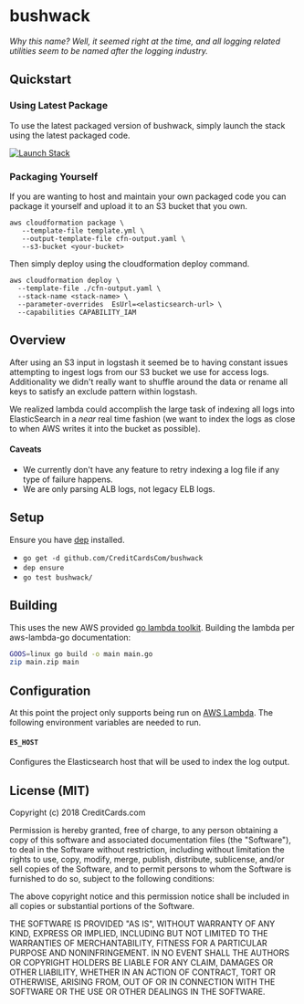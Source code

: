 # bushwack

*Why this name? Well, it seemed right at the time, and all logging related utilities seem to be named after the logging industry.*

## Quickstart

### Using Latest Package

To use the latest packaged version of bushwack, simply launch the stack using the latest packaged code.

[![Launch Stack](https://cdn.rawgit.com/buildkite/cloudformation-launch-stack-button-svg/master/launch-stack.svg)](https://console.aws.amazon.com/cloudformation/home#/stacks/new?stackName=bushwack&templateURL=https://s3-us-west-2.amazonaws.com/bushwack/cfn-output.yaml)

### Packaging Yourself

If you are wanting to host and maintain your own packaged code you can package it yourself and upload it to an S3 bucket that you own.

```
aws cloudformation package \
   --template-file template.yml \
   --output-template-file cfn-output.yaml \
   --s3-bucket <your-bucket>
```

Then simply deploy using the cloudformation deploy command.

```
aws cloudformation deploy \
  --template-file ./cfn-output.yaml \
  --stack-name <stack-name> \
  --parameter-overrides  EsUrl=<elasticsearch-url> \
  --capabilities CAPABILITY_IAM
```

## Overview

After using an S3 input in logstash it seemed be to having constant issues attempting to ingest logs from our S3 bucket we use for access logs. Additionality we didn't really want to shuffle around the data or rename all keys to satisfy an exclude pattern within logstash.

We realized lambda could accomplish the large task of indexing all logs into ElasticSearch in a *near* real time fashion (we want to index the logs as close to when AWS writes it into the bucket as possible).

#### Caveats

- We currently don't have any feature to retry indexing a log file if any type of failure happens.
- We are only parsing ALB logs, not legacy ELB logs.

## Setup

Ensure you have [dep](https://github.com/golang/dep) installed.

- `go get -d github.com/CreditCardsCom/bushwack`
- `dep ensure`
- `go test bushwack/`

## Building

This uses the new AWS provided [go lambda toolkit](https://github.com/aws/aws-lambda-go). Building the lambda per aws-lambda-go documentation:


```bash
GOOS=linux go build -o main main.go
zip main.zip main
```

## Configuration

At this point the project only supports being run on [AWS Lambda](https://aws.amazon.com/lambda/). The following environment variables are needed to run.

#### `ES_HOST`

Configures the Elasticsearch host that will be used to index the log output.

## License (MIT)

Copyright (c) 2018 CreditCards.com

Permission is hereby granted, free of charge, to any person obtaining a copy
of this software and associated documentation files (the "Software"), to deal
in the Software without restriction, including without limitation the rights
to use, copy, modify, merge, publish, distribute, sublicense, and/or sell
copies of the Software, and to permit persons to whom the Software is
furnished to do so, subject to the following conditions:

The above copyright notice and this permission notice shall be included in all
copies or substantial portions of the Software.

THE SOFTWARE IS PROVIDED "AS IS", WITHOUT WARRANTY OF ANY KIND, EXPRESS OR
IMPLIED, INCLUDING BUT NOT LIMITED TO THE WARRANTIES OF MERCHANTABILITY,
FITNESS FOR A PARTICULAR PURPOSE AND NONINFRINGEMENT. IN NO EVENT SHALL THE
AUTHORS OR COPYRIGHT HOLDERS BE LIABLE FOR ANY CLAIM, DAMAGES OR OTHER
LIABILITY, WHETHER IN AN ACTION OF CONTRACT, TORT OR OTHERWISE, ARISING FROM,
OUT OF OR IN CONNECTION WITH THE SOFTWARE OR THE USE OR OTHER DEALINGS IN THE
SOFTWARE.
